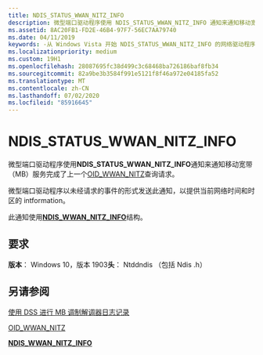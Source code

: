 ```yaml
---
title: NDIS_STATUS_WWAN_NITZ_INFO
description: 微型端口驱动程序使用 NDIS_STATUS_WWAN_NITZ_INFO 通知来通知移动宽带（MB）服务完成了上一个 OID_WWAN_NITZ 查询请求。
ms.assetid: 8AC20FB1-FD2E-46B4-97F7-56EC7AA79740
ms.date: 04/11/2019
keywords: -从 Windows Vista 开始 NDIS_STATUS_WWAN_NITZ_INFO 的网络驱动程序
ms.localizationpriority: medium
ms.custom: 19H1
ms.openlocfilehash: 28087695fc38d499c3c68468ba726186baf8fb34
ms.sourcegitcommit: 82a9be3b3584f991e5121f8f46a972e04185fa52
ms.translationtype: MT
ms.contentlocale: zh-CN
ms.lasthandoff: 07/02/2020
ms.locfileid: "85916645"
---
```

# <a name="ndis_status_wwan_nitz_info"></a>NDIS_STATUS_WWAN_NITZ_INFO

微型端口驱动程序使用**NDIS_STATUS_WWAN_NITZ_INFO**通知来通知移动宽带（MB）服务完成了上一个[OID_WWAN_NITZ](oid-wwan-nitz.md)查询请求。

微型端口驱动程序以未经请求的事件的形式发送此通知，以提供当前网络时间和时区的 intformation。

此通知使用[**NDIS_WWAN_NITZ_INFO**](https://docs.microsoft.com/windows-hardware/drivers/ddi/ndiswwan/ns-ndiswwan-_ndis_wwan_nitz_info)结构。

## <a name="requirements"></a>要求

**版本**： Windows 10，版本 1903**头**： Ntddndis （包括 Ndis .h）

## <a name="see-also"></a>另请参阅

[使用 DSS 进行 MB 调制解调器日志记录](mb-modem-logging-with-dss.md)

[OID_WWAN_NITZ](oid-wwan-nitz.md)

[**NDIS_WWAN_NITZ_INFO**](https://docs.microsoft.com/windows-hardware/drivers/ddi/ndiswwan/ns-ndiswwan-_ndis_wwan_nitz_info) 
